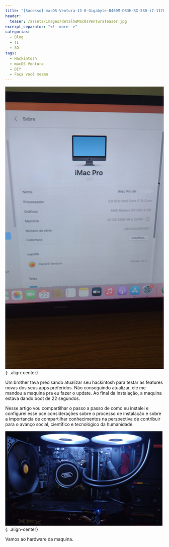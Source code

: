 ```yaml
---
title: "[Sucesso]-macOS-Ventura-13-0-Gigabyte-B460M-DS3H-RX-580-i7-11700. Boot de 22 segundos"
header:
  teaser: /assets/images/detalheMacOsVenturaTeaser.jpg
excerpt_separator: "<!--more-->"
categorias:
  - Blog
  - TI
  - SO
tags:
  - Hackintosh
  - macOS Ventura
  - DIY
  - Faça você mesmo
---
```


![Imagem da instalação](/assets/images/detalheMacOsVentura.jpg){: .align-center}

Um brother tava precisando atualizar seu hackintosh para testar as features novas dos seus apps preferidos. Não conseguindo atualizar, ele me mandou a maquina pra eu fazer o update. Ao final da instalação, a maquina estava dando boot de 22 segundos.

Nesse artigo vou compartilhar o passo a passo de como eu instalei e configurei esse pce considerações sobre o processo de instalação e sobre a importancia de compartilhar conhecimentos na perspectiva de contribuir para o avanço social, científico e tecnológico da humanidade.


![Imagem do hardware](/assets/images/hardware.jpg){: .align-center}

Vamos ao hardware da maquina.